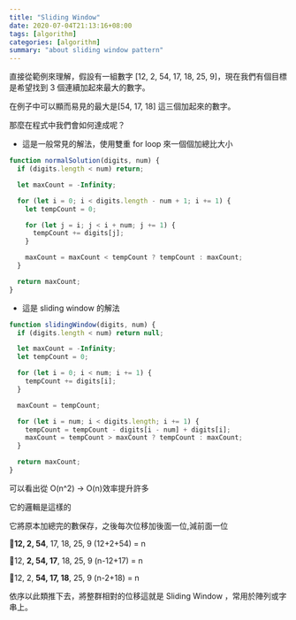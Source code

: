 ```yaml
---
title: "Sliding Window"
date: 2020-07-04T21:13:16+08:00
tags: [algorithm]
categories: [algorithm]
summary: "about sliding window pattern"
---
```


直接從範例來理解，假設有一組數字 [12, 2, 54, 17, 18, 25, 9]，現在我們有個目標是希望找到 3 個連續加起來最大的數字。

在例子中可以顯而易見的最大是[54, 17, 18] 這三個加起來的數字。

那麼在程式中我們會如何達成呢？

- 這是一般常見的解法，使用雙重 for loop 來一個個加總比大小

```javascript
function normalSolution(digits, num) {
  if (digits.length < num) return;

  let maxCount = -Infinity;

  for (let i = 0; i < digits.length - num + 1; i += 1) {
    let tempCount = 0;

    for (let j = i; j < i + num; j += 1) {
      tempCount += digits[j];
    }

    maxCount = maxCount < tempCount ? tempCount : maxCount;
  }

  return maxCount;
}
```

- 這是 sliding window 的解法

```javascript
function slidingWindow(digits, num) {
  if (digits.length < num) return null;

  let maxCount = -Infinity;
  let tempCount = 0;

  for (let i = 0; i < num; i += 1) {
    tempCount += digits[i];
  }

  maxCount = tempCount;

  for (let i = num; i < digits.length; i += 1) {
    tempCount = tempCount - digits[i - num] + digits[i];
    maxCount = tempCount > maxCount ? tempCount : maxCount;
  }

  return maxCount;
}
```

可以看出從 O(n^2) -> O(n)效率提升許多

它的邏輯是這樣的

它將原本加總完的數保存，之後每次位移加後面一位,減前面一位

**12, 2, 54**, 17, 18, 25, 9 (12+2+54) = n

12, **2, 54, 17**, 18, 25, 9 (n-12+17) = n

12, 2, **54, 17, 18**, 25, 9 (n-2+18) = n

依序以此類推下去，將整群相對的位移這就是 Sliding Window ，常用於陣列或字串上。
